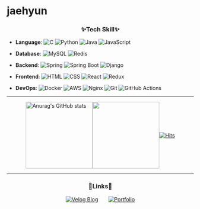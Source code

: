 # jaehyun

<div align="center">
  <h3>✨Tech Skill✨</h3>
</div>

<div>

  - **Language**: 
  ![C](https://img.shields.io/badge/-C-00599C?style=flat&logo=c&logoColor=white)
  ![Python](https://img.shields.io/badge/-Python-3776AB?style=flat&logo=python&logoColor=white)
  ![Java](https://img.shields.io/badge/-Java-007396?style=flat&logo=java&logoColor=white)
  ![JavaScript](https://img.shields.io/badge/-JavaScript-F7DF1E?style=flat&logo=javascript&logoColor=white)
  
  - **Database**: 
  ![MySQL](https://img.shields.io/badge/-MySQL-4479A1?style=flat&logo=mysql&logoColor=white)
  ![Redis](https://img.shields.io/badge/-Redis-DC382D?style=flat&logo=redis&logoColor=white)
  
  - **Backend**: 
  ![Spring](https://img.shields.io/badge/-Spring-6DB33F?style=flat&logo=spring&logoColor=white)
  ![Spring Boot](https://img.shields.io/badge/-Spring%20Boot-6DB33F?style=flat&logo=springboot&logoColor=white)
  ![Django](https://img.shields.io/badge/-Django-092E20?style=flat&logo=django&logoColor=white)
  
  - **Frontend**: 
  ![HTML](https://img.shields.io/badge/-HTML-E34F26?style=flat&logo=html5&logoColor=white)
  ![CSS](https://img.shields.io/badge/-CSS-1572B6?style=flat&logo=css3&logoColor=white)
  ![React](https://img.shields.io/badge/-React-61DAFB?style=flat&logo=react&logoColor=white)
  ![Redux](https://img.shields.io/badge/-Redux-764ABC?style=flat&logo=redux&logoColor=white)
  
  - **DevOps**: 
  ![Docker](https://img.shields.io/badge/-Docker-2496ED?style=flat&logo=docker&logoColor=white)
  ![AWS](https://img.shields.io/badge/-AWS-232F3E?style=flat&logo=amazonaws&logoColor=white)
  ![Nginx](https://img.shields.io/badge/-Nginx-009639?style=flat&logo=nginx&logoColor=white)
  ![Git](https://img.shields.io/badge/-Git-F05032?style=flat&logo=git&logoColor=white)
  ![GitHub Actions](https://img.shields.io/badge/-GitHub%20Actions-2088FF?style=flat&logo=githubactions&logoColor=white)

</div>

---

<div style="display: flex; justify-content: center; align-items: center;">

  <img align="center" style="height:180px" src="https://github-readme-stats.vercel.app/api?username=jaehyun-0103&show_icons=true&theme=radical" alt="Anurag's GitHub stats" />
  <img align="center" style="height:180px" src="https://github-readme-stats.vercel.app/api/top-langs/?username=jaehyun-0103&layout=compact&theme=radical&hide_border=true" />

  <br>
  <br>
  
  [![Hits](https://hits.seeyoufarm.com/api/count/incr/badge.svg?url=https%3A%2F%2Fgithub.com%2Fjaehyun-0103&count_bg=%23399DC6&title_bg=%236D6D6D&icon=&icon_color=%23E7E7E7&title=hits%F0%9F%8E%89&edge_flat=false)](https://hits.seeyoufarm.com)

</div>

---

<div align="center">
  <h3>🔗Links🔗</h3>
</div>

<div align="center">

  [![Velog Blog](https://img.shields.io/badge/Velog-Blog-20C997?style=flat&logo=blogger&logoColor=white)](https://velog.io/@jjaehyun/posts)
  &nbsp;&nbsp;&nbsp;&nbsp;&nbsp;
  [![Portfolio](https://img.shields.io/badge/Notion-Portfolio-1D72C2?style=flat&logo=notion&logoColor=white)](https://aquamarine-question-698.notion.site/Jo-Jae-Hyun-4eea6eb2ca3f46ceae591187cef79abe)

</div>

<!--

- 🔭 I’m currently working on ...
- 🌱 I’m currently learning ...
- 👯 I’m looking to collaborate on ...
- 🤔 I’m looking for help with ...
- 💬 Ask me about ...
- 📫 How to reach me: ...
- 😄 Pronouns: ...
- ⚡ Fun fact: ...
-->
